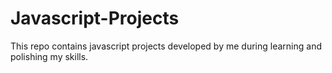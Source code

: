 # Javascript-Projects
This repo contains javascript projects developed by me during learning and polishing my skills.
